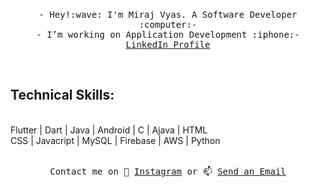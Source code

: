 

<p align="center">
 <!-- <img src="https://user-images.githubusercontent.com/5679180/79618120-0daffb80-80be-11ea-819e-d2b0fa904d07.gif" width="27px"> -->
  <br>
  <samp>
- Hey!:wave: I'm Miraj Vyas. A Software Developer :computer:- 
   <br>
    - I’m working on Application Development :iphone:- 
    <br><a href="https://www.linkedin.com/in/miraj-vyas"> LinkedIn Profile </a>
   </samp>
</p>
   <br>
   <h2><b>Technical Skills:</b></h2>
   <br>
Flutter | Dart | Java | Android | C | Ajava | HTML 
<br>
CSS | Javacript | MySQL | Firebase | AWS | Python
<br><br>
<p align="center">    
 <samp>
  Contact me on 💬 <a href="https://www.instagram.com/miraj_1999/"> Instagram</a> or 📫 <a href="mailto:miraj12vyas@gmail.com"> Send an Email</a>
 </samp>
</p>

<!--
- 🔭 I’m currently working as ... Jr. Software Engineer
- 🌱 I’m currently learning ... Flutter
- 👯 I’m looking to collaborate on ... GitHub
- 💬 Ask me about ... Coding
- 📫 How to reach me: ...Instagram = https://www.instagram.com/miraj_1999/
- ⚡ Thought: ... The more you Learn, the more you Earn.
-->
